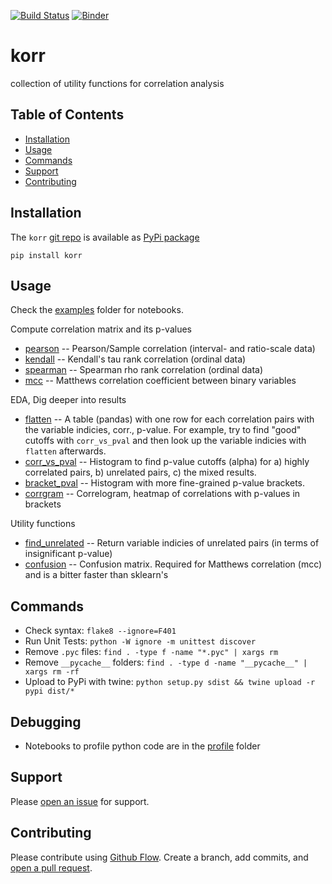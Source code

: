 [![Build Status](https://travis-ci.org/kmedian/korr.svg?branch=master)](https://travis-ci.org/kmedian/korr)
[![Binder](https://mybinder.org/badge.svg)](https://mybinder.org/v2/gh/kmedian/korr/master?urlpath=lab)

# korr
collection of utility functions for correlation analysis


## Table of Contents
* [Installation](#installation)
* [Usage](#usage)
* [Commands](#commands)
* [Support](#support)
* [Contributing](#contributing)


## Installation
The `korr` [git repo](http://github.com/kmedian/korr) is available as [PyPi package](https://pypi.org/project/korr)

```
pip install korr
```


## Usage
Check the [examples](examples) folder for notebooks.

Compute correlation matrix and its p-values

* [pearson](https://github.com/kmedian/korr/blob/master/examples/pearson.ipynb) -- Pearson/Sample correlation (interval- and ratio-scale data)
* [kendall](https://github.com/kmedian/korr/blob/master/examples/kendall.ipynb) -- Kendall's tau rank correlation (ordinal data)
* [spearman](https://github.com/kmedian/korr/blob/master/examples/spearman.ipynb) -- Spearman rho rank correlation (ordinal data)
* [mcc](https://github.com/kmedian/korr/blob/master/examples/mcc%20(Matthews%20correlation).ipynb) -- Matthews correlation coefficient between binary variables 

EDA, Dig deeper into results

* [flatten](https://github.com/kmedian/korr/blob/master/examples/flatten.ipynb) -- A table (pandas) with one row for each correlation pairs with the variable indicies, corr., p-value. For example, try to find "good" cutoffs with `corr_vs_pval` and then look up the variable indicies with `flatten` afterwards.
* [corr_vs_pval](https://github.com/kmedian/korr/blob/master/examples/corr_vs_pval.ipynb)  -- Histogram to find p-value cutoffs (alpha) for a) highly correlated pairs, b) unrelated pairs, c) the mixed results. 
* [bracket_pval](hhttps://github.com/kmedian/korr/blob/master/examples/bracket_pval.ipynb) -- Histogram with more fine-grained p-value brackets. 
* [corrgram](https://github.com/kmedian/korr/blob/master/examples/corrgram.ipynb) -- Correlogram, heatmap of correlations with p-values in brackets

Utility functions

* [find_unrelated](https://github.com/kmedian/korr/blob/master/examples/find_unrelated.ipynb) -- Return variable indicies of unrelated pairs (in terms of insignificant p-value)
* [confusion](https://github.com/kmedian/korr/blob/master/examples/confusion.ipynb) -- Confusion matrix. Required for Matthews correlation (mcc) and is a bitter faster than sklearn's 

## Commands
* Check syntax: `flake8 --ignore=F401`
* Run Unit Tests: `python -W ignore -m unittest discover`
* Remove `.pyc` files: `find . -type f -name "*.pyc" | xargs rm`
* Remove `__pycache__` folders: `find . -type d -name "__pycache__" | xargs rm -rf`
* Upload to PyPi with twine: `python setup.py sdist && twine upload -r pypi dist/*`


## Debugging
* Notebooks to profile python code are in the [profile](profile) folder


## Support
Please [open an issue](https://github.com/kmedian/korr/issues/new) for support.


## Contributing
Please contribute using [Github Flow](https://guides.github.com/introduction/flow/). Create a branch, add commits, and [open a pull request](https://github.com/kmedian/korr/compare/).
